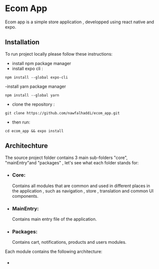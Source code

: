 # Ecom App

Ecom app is a simple store application , developped using react native and expo.

## Installation

To run project locally please follow these instructions:
- install npm package manager 
- install expo cli :
```
npm install --global expo-cli
```
-install yarn package manager
```
npm install --global yarn
```
- clone the repository : 
```
git clone https://github.com/nawfalhaddi/ecom_app.git
```
- then run:
```
cd ecom_app && expo install

```

## Architechture
The source project folder contains 3 main sub-folders "core", "mainEntry"and "packages" , let's see what each folder stands for: 

- ### Core: 
    Contains all modules that are common and used in different places in the application , such as navigation , store , translation and common UI components.
- ### MainEntry: 
    Contains main entry file of the application.
- ### Packages: 
    Contains cart, notifications, products and users modules.

Each module contains the following architecture:

 - ####  
